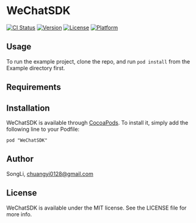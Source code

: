 # WeChatSDK

[![CI Status](http://img.shields.io/travis/SongLi/WeChatSDK.svg?style=flat)](https://travis-ci.org/SongLi/WeChatSDK)
[![Version](https://img.shields.io/cocoapods/v/WeChatSDK.svg?style=flat)](http://cocoadocs.org/docsets/WeChatSDK)
[![License](https://img.shields.io/cocoapods/l/WeChatSDK.svg?style=flat)](http://cocoadocs.org/docsets/WeChatSDK)
[![Platform](https://img.shields.io/cocoapods/p/WeChatSDK.svg?style=flat)](http://cocoadocs.org/docsets/WeChatSDK)

## Usage

To run the example project, clone the repo, and run `pod install` from the Example directory first.

## Requirements

## Installation

WeChatSDK is available through [CocoaPods](http://cocoapods.org). To install
it, simply add the following line to your Podfile:

    pod "WeChatSDK"

## Author

SongLi, chuangyi0128@gmail.com

## License

WeChatSDK is available under the MIT license. See the LICENSE file for more info.


